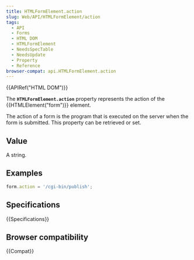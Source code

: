 ```yaml
---
title: HTMLFormElement.action
slug: Web/API/HTMLFormElement/action
tags:
  - API
  - Forms
  - HTML DOM
  - HTMLFormElement
  - NeedsSpecTable
  - NeedsUpdate
  - Property
  - Reference
browser-compat: api.HTMLFormElement.action
---
```

{{APIRef("HTML DOM")}}

The **`HTMLFormElement.action`** property represents the action
of the {{HTMLElement("form")}} element.

The action of a form is the program that is executed on the server when the form is
submitted. This property can be retrieved or set.

## Value

A string.

## Examples

```js
form.action = '/cgi-bin/publish';
```

## Specifications

{{Specifications}}

## Browser compatibility

{{Compat}}
